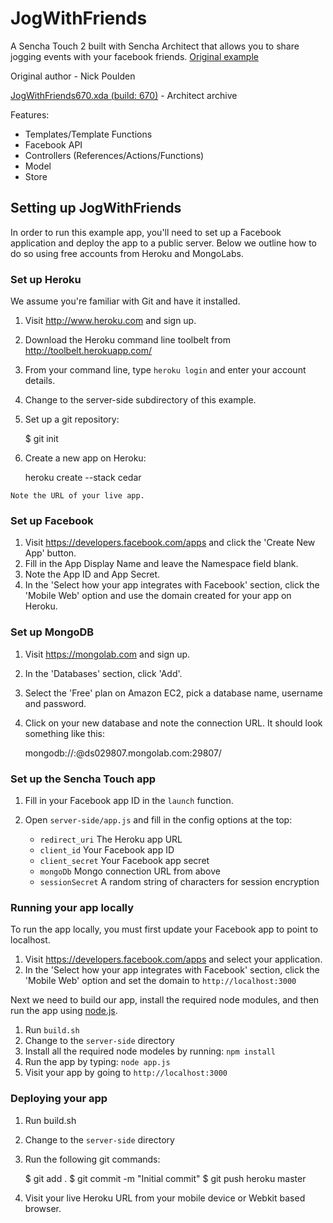 # JogWithFriends

A Sencha Touch 2 built with Sencha Architect that allows you to share jogging events with your facebook friends.  [Original example](http://docs.sencha.com/touch/2-0/#!/example/jog-with-friends)

Original author - Nick Poulden

[JogWithFriends670.xda (build: 670)](http://cdn.sencha.com/architect/examples/jogwithfriends/JogWithFriends670.xda) - Architect archive

Features:
- Templates/Template Functions
- Facebook API
- Controllers (References/Actions/Functions)
- Model
- Store


## Setting up JogWithFriends

In order to run this example app, you'll need to set up a Facebook application and deploy the app
to a public server. Below we outline how to do so using free accounts from Heroku and MongoLabs.

### Set up Heroku

We assume you're familiar with Git and have it installed.

  1. Visit http://www.heroku.com and sign up.
  2. Download the Heroku command line toolbelt from http://toolbelt.herokuapp.com/
  3. From your command line, type `heroku login` and enter your account details.
  4. Change to the server-side subdirectory of this example.
  5. Set up a git repository:

        $ git init

  6. Create a new app on Heroku:

        heroku create --stack cedar

    Note the URL of your live app.

### Set up Facebook

  1. Visit https://developers.facebook.com/apps and click the 'Create New App' button.
  2. Fill in the App Display Name and leave the Namespace field blank.
  3. Note the App ID and App Secret.
  4. In the 'Select how your app integrates with Facebook' section, click the 'Mobile Web' option
     and use the domain created for your app on Heroku.

### Set up MongoDB

  1. Visit https://mongolab.com and sign up.
  2. In the 'Databases' section, click 'Add'.
  3. Select the 'Free' plan on Amazon EC2, pick a database name, username and password.
  4. Click on your new database and note the connection URL. It should look something like this:

       mongodb://<user>:<password>@ds029807.mongolab.com:29807/<databaseName>

### Set up the Sencha Touch app

  1. Fill in your Facebook app ID in the `launch` function.
  2. Open `server-side/app.js` and fill in the config options at the top:

       - `redirect_uri`   The Heroku app URL
       - `client_id`      Your Facebook app ID
       - `client_secret`  Your Facebook app secret
       - `mongoDb`        Mongo connection URL from above
       - `sessionSecret`  A random string of characters for session encryption

### Running your app locally

To run the app locally, you must first update your Facebook app to point to localhost.

  1. Visit https://developers.facebook.com/apps and select your application.
  2. In the 'Select how your app integrates with Facebook' section, click the 'Mobile Web' option
     and set the domain to `http://localhost:3000`

Next we need to build our app, install the required node modules, and then run the app using [node.js](http://nodejs.org/download/).

  1. Run `build.sh`
  2. Change to the `server-side` directory
  3. Install all the required node modeles by running: `npm install`
  4. Run the app by typing: `node app.js`
  5. Visit your app by going to `http://localhost:3000`

### Deploying your app

  1. Run build.sh
  2. Change to the `server-side` directory
  3. Run the following git commands:

        $ git add .
        $ git commit -m "Initial commit"
        $ git push heroku master

  4. Visit your live Heroku URL from your mobile device or Webkit based browser.
